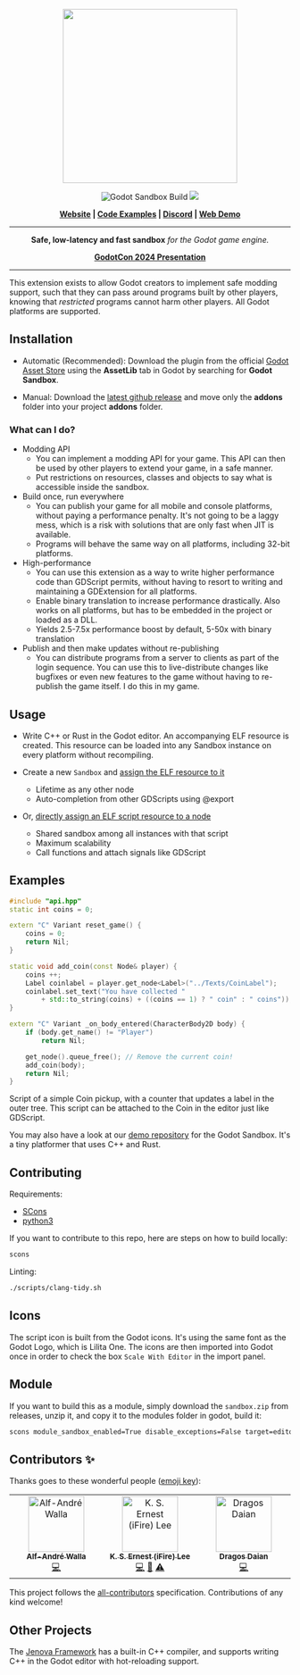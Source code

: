<p align="center">
<img src="https://github.com/libriscv/godot-sandbox/blob/main/banner.png?raw=true" width="312px"/>
</p>
<p align="center">

<p align="center">
        <img src="https://github.com/libriscv/godot-sandbox/actions/workflows/runner.yml/badge.svg?branch=main"
            alt="Godot Sandbox Build"></a>
        <img src="https://img.shields.io/badge/Godot-4.3-%23478cbf?logo=godot-engine&logoColor=white" />
</p>

<p align = "center">
    <strong>
        <a href="https://libriscv.no">Website</a> | <a href="https://libriscv.no/docs/godot_docs/cppexamples">Code Examples</a> | <a href="https://discord.gg/n4GcXr66X5">Discord</a> | <a href="https://gonzerelli.itch.io/demo">Web Demo</a>
    </strong>
</p>


-----

<p align = "center">
<b>Safe, low-latency and fast sandbox</b>
<i>for the Godot game engine.</i>
</p>

<p align = "center">
	<strong>
  		<a href="https://github.com/user-attachments/files/17729740/Introducing.the.New.Godot.Sandbox.pdf">GodotCon 2024 Presentation</a>
	</strong>
</p>

-----

This extension exists to allow Godot creators to implement safe modding support, such that they can pass around programs built by other players, knowing that _restricted_ programs cannot harm other players. All Godot platforms are supported.


## Installation

- Automatic (Recommended): Download the plugin from the official [Godot Asset Store](https://godotengine.org/asset-library/asset/3192) using the **AssetLib** tab in Godot by searching for **Godot Sandbox**.

- Manual: Download the [latest github release](https://github.com/libriscv/godot-sandbox/releases/latest) and move only the **addons** folder into your project **addons** folder.

### What can I do?

- Modding API
	- You can implement a modding API for your game. This API can then be used by other players to extend your game, in a safe manner.
	- Put restrictions on resources, classes and objects to say what is accessible inside the sandbox.
- Build once, run everywhere
	- You can publish your game for all mobile and console platforms, without paying a performance penalty. It's not going to be a laggy mess, which is a risk with solutions that are only fast when JIT is available.
	- Programs will behave the same way on all platforms, including 32-bit platforms.
- High-performance
	- You can use this extension as a way to write higher performance code than GDScript permits, without having to resort to writing and maintaining a GDExtension for all platforms.
	- Enable binary translation to increase performance drastically. Also works on all platforms, but has to be embedded in the project or loaded as a DLL.
	- Yields 2.5-7.5x performance boost by default, 5-50x with binary translation
- Publish and then make updates without re-publishing
	- You can distribute programs from a server to clients as part of the login sequence. You can use this to live-distribute changes like bugfixes or even new features to the game without having to re-publish the game itself. I do this in my game.

## Usage

- Write C++ or Rust in the Godot editor. An accompanying ELF resource is created. This resource can be loaded into any Sandbox instance on every platform without recompiling.

- Create a new `Sandbox` and [assign the ELF resource to it](https://libriscv.no/docs/godot/sandbox/#create-a-sandbox)
	- Lifetime as any other node
	- Auto-completion from other GDScripts using @export

- Or, [directly assign an ELF script resource to a node](https://libriscv.no/docs/godot/sandbox/#using-programs-directly-as-scripts)
	- Shared sandbox among all instances with that script
	- Maximum scalability
	- Call functions and attach signals like GDScript

## Examples

```C++
#include "api.hpp"
static int coins = 0;

extern "C" Variant reset_game() {
	coins = 0;
	return Nil;
}

static void add_coin(const Node& player) {
	coins ++;
	Label coinlabel = player.get_node<Label>("../Texts/CoinLabel");
	coinlabel.set_text("You have collected "
		+ std::to_string(coins) + ((coins == 1) ? " coin" : " coins"));
}

extern "C" Variant _on_body_entered(CharacterBody2D body) {
	if (body.get_name() != "Player")
		return Nil;

	get_node().queue_free(); // Remove the current coin!
	add_coin(body);
	return Nil;
}
```

Script of a simple Coin pickup, with a counter that updates a label in the outer tree. This script can be attached to the Coin in the editor just like GDScript.

You may also have a look at our [demo repository](https://github.com/libriscv/godot-sandbox-demo) for the Godot Sandbox. It's a tiny platformer that uses C++ and Rust.

## Contributing

Requirements:
- [SCons](https://www.scons.org)
- [python3](https://www.python.org)

If you want to contribute to this repo, here are steps on how to build locally:

```sh
scons
```

Linting:

```sh
./scripts/clang-tidy.sh
```

## Icons

The script icon is built from the Godot icons. It's using the same font as the Godot Logo, which is Lilita One. The icons are then imported into Godot once in order to check the box `Scale With Editor` in the import panel.

## Module

If you want to build this as a module, simply download the `sandbox.zip` from releases, unzip it, and copy it to the modules folder in godot, build it:

```sh
scons module_sandbox_enabled=True disable_exceptions=False target=editor
```

## Contributors ✨

Thanks goes to these wonderful people ([emoji key](https://allcontributors.org/docs/en/emoji-key)):

<!-- ALL-CONTRIBUTORS-LIST:START - Do not remove or modify this section -->
<!-- prettier-ignore-start -->
<!-- markdownlint-disable -->
<table>
  <tbody>
    <tr>
      <td align="center" valign="top" width="14.28%"><a href="https://github.com/fwsGonzo"><img src="https://avatars.githubusercontent.com/u/3758947?v=4?s=100" width="100px;" alt="Alf-André Walla"/><br /><sub><b>Alf-André Walla</b></sub></a><br /><a href="https://github.com/libriscv/godot-sandbox/commits?author=fwsGonzo" title="Code">💻</a></td>
      <td align="center" valign="top" width="14.28%"><a href="https://chibifire.com"><img src="https://avatars.githubusercontent.com/u/32321?v=4?s=100" width="100px;" alt="K. S. Ernest (iFire) Lee"/><br /><sub><b>K. S. Ernest (iFire) Lee</b></sub></a><br /><a href="https://github.com/libriscv/godot-sandbox/commits?author=fire" title="Code">💻</a> <a href="#research-fire" title="Research">🔬</a> <a href="https://github.com/libriscv/godot-sandbox/commits?author=fire" title="Tests">⚠️</a></td>
      <td align="center" valign="top" width="14.28%"><a href="https://appsinacup.com"><img src="https://avatars.githubusercontent.com/u/2369380?v=4?s=100" width="100px;" alt="Dragos Daian"/><br /><sub><b>Dragos Daian</b></sub></a><br /><a href="https://github.com/libriscv/godot-sandbox/commits?author=Ughuuu" title="Code">💻</a></td>
    </tr>
  </tbody>
</table>

<!-- markdownlint-restore -->
<!-- prettier-ignore-end -->

<!-- ALL-CONTRIBUTORS-LIST:END -->

This project follows the [all-contributors](https://github.com/all-contributors/all-contributors) specification. Contributions of any kind welcome!

## Other Projects

The [Jenova Framework](https://github.com/Jenova-Framework/) has a built-in C++ compiler, and supports writing C++ in the Godot editor with hot-reloading support.
